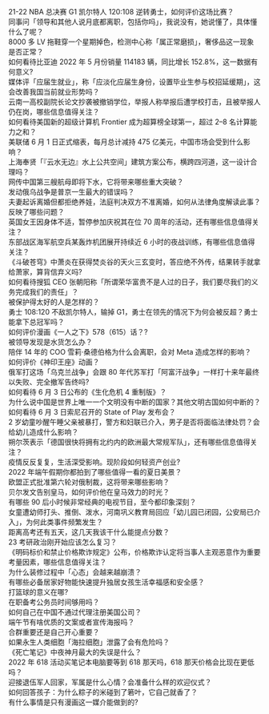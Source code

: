 21-22 NBA 总决赛 G1 凯尔特人 120:108 逆转勇士，如何评价这场比赛？  
同事问「领导和其他人说月底都离职，包括你吗」，我说没有，她说懂了，具体懂什么了呢？  
8000 多 LV 拖鞋穿一个星期掉色，检测中心称「属正常磨损」，奢侈品这一现象是否正常？  
如何看待比亚迪 2022 年 5 月份销量 114183 辆，同比增长 152.8%，这一数据有何意义?  
媒体评「应届生就业」，称「应淡化应届生身份，设置毕业生参与校招延缓期」，这会改善我国当前就业形势吗？  
云南一高校副院长论文抄袭被撤销学位，举报人称举报后遭学校打击，且被举报人仍在岗，哪些信息值得关注？  
如何看待美国新的超级计算机 Frontier 成为超算榜全球第一，超过 2–8 名计算能力之和？  
美联储 6 月 1 日正式缩表，每月总计减持 475 亿美元，中国市场会受到什么影响？  
上海奉贤「『云水无边』水上公共空间」建筑方案公布，横跨四河道，这一设计合理吗？  
网传中国第三艘航母即将下水，它将带来哪些重大突破？  
发动俄乌战争是普京一生最大的错误吗？  
夫妻起诉离婚但都拒绝养娃，法庭判决双方不准离婚，如何从法律角度解读此事？反映了哪些问题？  
英国女王因身体不适，暂停参加庆祝其在位 70 周年的活动，还有哪些信息值得关注？  
东部战区海军航空兵某轰炸机团展开持续近 6 小时的夜战训练，有哪些信息值得关注？  
《斗破苍穹》中萧炎在获得焚炎谷的天火三玄变时，答应绝不外传，结果转手就拿给萧家，算背信弃义吗?  
如何看待搜狐 CEO 张朝阳称「所谓荣华富贵不是人过的日子，我们要尽我们的义务完成我们的责任」？  
被保护得太好的人是怎样的？  
勇士 108:120 不敌凯尔特人，输掉 G1，勇士在领先的情况下为何会被反超？勇士能拿下总冠军吗？  
如何评价漫画《一人之下》578（615）话？?  
被领导发现是水货怎么办？  
陪伴 14 年的 COO 雪莉·桑德伯格为什么会离职，会对 Meta 造成怎样的影响？  
如何评价《神印王座》动画？  
俄军打这场「乌克兰战争」会跟 80 年代苏军打「阿富汗战争」一样打十来年最终以失败、完全撤军告终吗?  
如何看待 6 月 3 日公布的《生化危机 4 重制版》？  
为什么说中国是世界上唯一一个文明没有中断的国家？其他文明古国如何中断的？  
如何看待 6 月 3 日索尼召开的 State of Play 发布会？  
2 岁幼童吵醒午睡父亲被暴打，警方和妇联已介入，男子是否将面临法律处罚？会给幼儿造成什么影响？  
朔尔茨表示「德国很快将拥有北约内的欧洲最大常规军队」，还有哪些信息值得关注？  
疫情反反复复，生活深受影响。现阶段如何轻资产创业?  
2022 年端午假期你都拍到了哪些值得一看的夏日美景？  
欧盟正式批准第六轮对俄制裁，这将带来哪些影响？  
贝尔发文告别皇马，如何评价他在皇马效力的时光？  
有哪些 90 后小时候非常经典的电视节目，至今都印象深刻？  
女童遭幼师打头、推倒、泼水，河南巩义教育局回应「幼儿园已闭园，公安局已介入」，为何此类事件频繁发生？  
距离高考还有五天，这几天我该干什么能提点分数？  
23 考研政治刚开始应该怎么复习？  
《明码标价和禁止价格欺诈规定》公布，价格欺诈认定将当事人主观恶意作为重要考量因素，哪些信息值得关注？  
为什么装修过程中「心态」会越来越崩溃？  
有哪些必备居家好物能快速提升独居女孩生活幸福感和安全感？  
打篮球的意义在哪?  
在职备考公务员时间够用吗？  
如何自己在中国不通过代理注册美国公司？  
端午节有啥优质的文案或者宣传海报吗？  
合群重要还是自己开心重要？  
如果永生人类细胞「海拉细胞」泄露了会有危险吗？  
《死亡笔记》中夜神月最大的失误是什么？  
2022 年 618 活动买笔记本电脑要等到 618 那天吗，618 那天价格会比现在更低吗？  
迎接退伍军人回家，军属是什么心情？会准备什么样的欢迎仪式？  
如何回答孩子：为什么粽子的米碰到了箬叶，它自己就香了？  
有什么事情是只有漫画这一媒介能做到的?  
